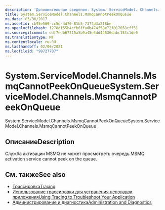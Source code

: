 ```yaml
---
description: 'Дополнительные сведения: System. ServiceModel. Channels. Мсмкканнотпиконкуеуе'
title: System.ServiceModel.Channels.MsmqCannotPeekOnQueue
ms.date: 03/30/2017
ms.assetid: cb95e569-cc5e-4d70-81b5-7374d3a2f8be
ms.openlocfilehash: f278df55b4cfb6ffa6b474f58e72f017658cff51
ms.sourcegitcommit: ddf7edb67715a5b9a45e3dd44536dabc153c1de0
ms.translationtype: MT
ms.contentlocale: ru-RU
ms.lasthandoff: 02/06/2021
ms.locfileid: "99727707"
---
```

# <a name="systemservicemodelchannelsmsmqcannotpeekonqueue"></a><span data-ttu-id="b0469-103">System.ServiceModel.Channels.MsmqCannotPeekOnQueue</span><span class="sxs-lookup"><span data-stu-id="b0469-103">System.ServiceModel.Channels.MsmqCannotPeekOnQueue</span></span>

<span data-ttu-id="b0469-104">System.ServiceModel.Channels.MsmqCannotPeekOnQueue</span><span class="sxs-lookup"><span data-stu-id="b0469-104">System.ServiceModel.Channels.MsmqCannotPeekOnQueue</span></span>  
  
## <a name="description"></a><span data-ttu-id="b0469-105">Описание</span><span class="sxs-lookup"><span data-stu-id="b0469-105">Description</span></span>  

 <span data-ttu-id="b0469-106">Служба активации MSMQ не может просмотреть очередь.</span><span class="sxs-lookup"><span data-stu-id="b0469-106">MSMQ activation service cannot peek on the queue.</span></span>  
  
## <a name="see-also"></a><span data-ttu-id="b0469-107">См. также</span><span class="sxs-lookup"><span data-stu-id="b0469-107">See also</span></span>

- [<span data-ttu-id="b0469-108">Трассировка</span><span class="sxs-lookup"><span data-stu-id="b0469-108">Tracing</span></span>](index.md)
- [<span data-ttu-id="b0469-109">Использование трассировки для устранения неполадок приложения</span><span class="sxs-lookup"><span data-stu-id="b0469-109">Using Tracing to Troubleshoot Your Application</span></span>](using-tracing-to-troubleshoot-your-application.md)
- [<span data-ttu-id="b0469-110">Администрирование и диагностика</span><span class="sxs-lookup"><span data-stu-id="b0469-110">Administration and Diagnostics</span></span>](../index.md)
